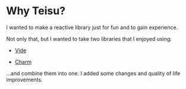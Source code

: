 # Why Teisu?

I wanted to make a reactive library just for fun and to gain experience. 

Not only that, but I wanted to take two libraries that I enjoyed using:

- [Vide](https://centau.github.io/vide/)

- [Charm](https://github.com/littensy/charm)

...and combine them into one. I added some changes and quality of life improvements.